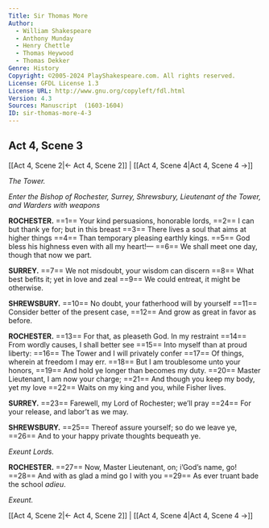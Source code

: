 ```yaml
---
Title: Sir Thomas More
Author: 
  - William Shakespeare
  - Anthony Munday
  - Henry Chettle
  - Thomas Heywood
  - Thomas Dekker
Genre: History
Copyright: ©2005-2024 PlayShakespeare.com. All rights reserved.
License: GFDL License 1.3
License URL: http://www.gnu.org/copyleft/fdl.html
Version: 4.3
Sources: Manuscript  (1603-1604)
ID: sir-thomas-more-4-3
---
```


## Act 4, Scene 3
[[Act 4, Scene 2|← Act 4, Scene 2]] | [[Act 4, Scene 4|Act 4, Scene 4 →]]

*The Tower.*

*Enter the Bishop of Rochester, Surrey, Shrewsbury, Lieutenant of the Tower, and Warders with weapons*

**ROCHESTER.**
==1== Your kind persuasions, honorable lords,
==2== I can but thank ye for; but in this breast
==3== There lives a soul that aims at higher things
==4== Than temporary pleasing earthly kings.
==5== God bless his highness even with all my heart!⁠—
==6== We shall meet one day, though that now we part.

**SURREY.**
==7== We not misdoubt, your wisdom can discern
==8== What best befits it; yet in love and zeal
==9== We could entreat, it might be otherwise.

**SHREWSBURY.**
==10== No doubt, your fatherhood will by yourself
==11== Consider better of the present case,
==12== And grow as great in favor as before.

**ROCHESTER.**
==13== For that, as pleaseth God. In my restraint
==14== From wordly causes, I shall better see
==15== Into myself than at proud liberty:
==16== The Tower and I will privately confer
==17== Of things, wherein at freedom I may err.
==18== But I am troublesome unto your honors,
==19== And hold ye longer than becomes my duty.
==20== Master Lieutenant, I am now your charge;
==21== And though you keep my body, yet my love
==22== Waits on my king and you, while Fisher lives.

**SURREY.**
==23== Farewell, my Lord of Rochester; we’ll pray
==24== For your release, and labor’t as we may.

**SHREWSBURY.**
==25== Thereof assure yourself; so do we leave ye,
==26== And to your happy private thoughts bequeath ye.

*Exeunt Lords.*

**ROCHESTER.**
==27== Now, Master Lieutenant, on; i’God’s name, go!
==28== And with as glad a mind go I with you
==29== As ever truant bade the school *adieu*.

*Exeunt.*

[[Act 4, Scene 2|← Act 4, Scene 2]] | [[Act 4, Scene 4|Act 4, Scene 4 →]]